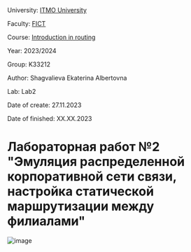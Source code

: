 University: [ITMO University](https://itmo.ru/ru/)

Faculty: [FICT](https://fict.itmo.ru)

Course: [Introduction in routing](https://github.com/itmo-ict-faculty/introduction-in-routing)

Year: 2023/2024

Group: K33212

Author: Shagvalieva Ekaterina Albertovna

Lab: Lab2

Date of create: 27.11.2023

Date of finished: XX.XX.2023

# Лабораторная работ №2 "Эмуляция распределенной корпоративной сети связи, настройка статической маршрутизации между филиалами"

![image](https://github.com/disnexide/2023_2024-introduction_in_routing-k33212-shagvalieva_e_a/assets/90693992/b4b55471-01e6-4b5b-8e89-1ad92e81b83e)



